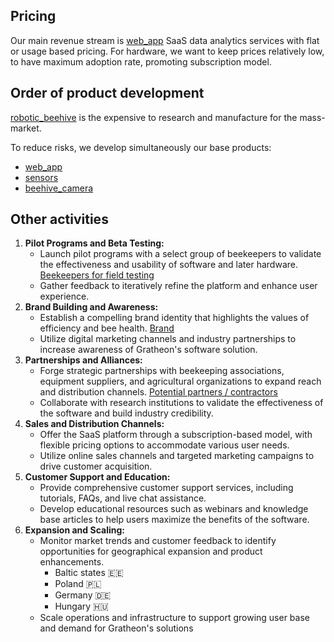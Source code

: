 ## Pricing
Our main revenue stream is [web_app](../products/web_app/web_app.md) SaaS data analytics services with flat or usage based pricing. For hardware, we want to keep prices relatively low, to have maximum adoption rate, promoting subscription model.

## Order of product development
 [robotic_beehive](../products/robotic_beehive/robotic_beehive.md) is the expensive to research and manufacture for the mass-market.
 
To reduce risks, we develop simultaneously our base products:
- [web_app](../products/web_app/web_app.md)
- [sensors](../products/sensors/sensors.md)
- [beehive_camera](../products/beehive_camera/beehive_camera.md)

## Other activities
1. **Pilot Programs and Beta Testing:**
    - Launch pilot programs with a select group of beekeepers to validate the effectiveness and usability of software and later hardware. [Beekeepers for field testing](https://www.notion.so/Beekeepers-for-field-testing-c89dcb3c4c2f4382b117a407a593d58d?pvs=21)
    - Gather feedback to iteratively refine the platform and enhance user experience.
2. **Brand Building and Awareness:**
    - Establish a compelling brand identity that highlights the values of efficiency and bee health. [Brand](https://www.notion.so/Brand-4b4b6344c0934423b38f3ba1e8cdbbaf?pvs=21)
    - Utilize digital marketing channels and industry partnerships to increase awareness of Gratheon's software solution.
3. **Partnerships and Alliances:**
    - Forge strategic partnerships with beekeeping associations, equipment suppliers, and agricultural organizations to expand reach and distribution channels. [Potential partners / contractors](https://www.notion.so/Potential-partners-contractors-ff5c7b751d7f4058971e61dfe3392cc2?pvs=21)
    - Collaborate with research institutions to validate the effectiveness of the software and build industry credibility. 
4. **Sales and Distribution Channels:**
    - Offer the SaaS platform through a subscription-based model, with flexible pricing options to accommodate various user needs.
    - Utilize online sales channels and targeted marketing campaigns to drive customer acquisition.
5. **Customer Support and Education:**
    - Provide comprehensive customer support services, including tutorials, FAQs, and live chat assistance.
    - Develop educational resources such as webinars and knowledge base articles to help users maximize the benefits of the software.
6. **Expansion and Scaling:**
    - Monitor market trends and customer feedback to identify opportunities for geographical expansion and product enhancements.
        - Baltic states 🇪🇪
        - Poland 🇵🇱
        - Germany 🇩🇪
        - Hungary 🇭🇺
    - Scale operations and infrastructure to support growing user base and demand for Gratheon's solutions